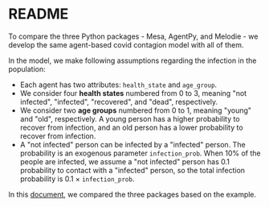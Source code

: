 # README

To compare the three Python packages - Mesa, AgentPy, and Melodie - 
we develop the same agent-based covid contagion model with all of them. 

In the model, we make following assumptions regarding the infection in the population:

* Each agent has two attributes: `health_state` and `age_group`.
* We consider four **health states** numbered from 0 to 3, meaning "not infected", "infected", "recovered", and "dead", respectively.
* We consider two **age groups** numbered from 0 to 1, meaning "young" and "old", respectively. A young person has a higher probability to recover from infection, and an old person has a lower probability to recover from infection.
* A "not infected" person can be infected by a "infected" person. The probability is an exogenous parameter ``infection_prob``. When 10% of the people are infected, we assume a "not infected" person has 0.1 probability to contact with a "infected" person, so the total infection probability is 0.1 $\times$ ``infection_prob``.

In this [document](https://abm4all.github.io/Melodie/html/framework_comparison.html), we compared the three packages based on the example. 

